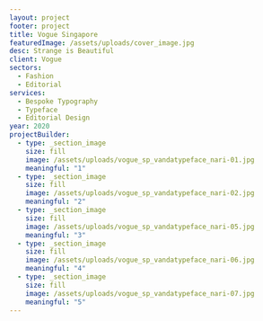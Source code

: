 ```yaml
---
layout: project
footer: project
title: Vogue Singapore
featuredImage: /assets/uploads/cover_image.jpg
desc: Strange is Beautiful
client: Vogue
sectors:
  - Fashion
  - Editorial
services:
  - Bespoke Typography
  - Typeface
  - Editorial Design
year: 2020
projectBuilder:
  - type: _section_image
    size: fill
    image: /assets/uploads/vogue_sp_vandatypeface_nari-01.jpg
    meaningful: "1"
  - type: _section_image
    size: fill
    image: /assets/uploads/vogue_sp_vandatypeface_nari-02.jpg
    meaningful: "2"
  - type: _section_image
    size: fill
    image: /assets/uploads/vogue_sp_vandatypeface_nari-05.jpg
    meaningful: "3"
  - type: _section_image
    size: fill
    image: /assets/uploads/vogue_sp_vandatypeface_nari-06.jpg
    meaningful: "4"
  - type: _section_image
    size: fill
    image: /assets/uploads/vogue_sp_vandatypeface_nari-07.jpg
    meaningful: "5"
---
```

